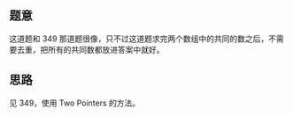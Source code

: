 ## 题意
   这道题和 349 那道题很像，只不过这道题求完两个数组中的共同的数之后，不需要去重，把所有的共同数都放进答案中就好。
   
## 思路
   见 349，使用 Two Pointers 的方法。
